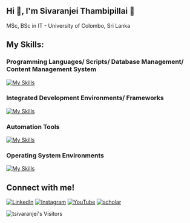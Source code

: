## Hi 👋, I'm Sivaranjei Thambipillai 🤗
MSc, BSc in IT - University of Colombo, Sri Lanka


## My Skills:
### Programming Languages/ Scripts/ Database Management/ Content Management System
[![My Skills](https://skillicons.dev/icons?i=php,py,r,java,jquery,html,css,js,mysql,wordpress)](https://skillicons.dev)

### Integrated Development Environments/ Frameworks
[![My Skills](https://skillicons.dev/icons?i=vscode,pycharm,phpstorm,idea,eclipse,laravel,powershell,stackoverflow,git,ps)](https://skillicons.dev)

### Automation Tools
[![My Skills](https://skillicons.dev/icons?i=ai,github,selenium)](https://skillicons.dev)

### Operating System Environments
[![My Skills](https://skillicons.dev/icons?i=windows,linux,ubuntu)](https://skillicons.dev)


## Connect with me!
[![LinkedIn](https://skillicons.dev/icons?i=linkedin&theme=light)](https://linkedin.com/in/sivaranjei-thambipillai)
[![Instagram](https://skillicons.dev/icons?i=instagram&theme=light)](https://instagram.com/sivaranjei-thambipillai)
[![YouTube](https://skillicons.dev/icons?i=youtube&theme=light)](https://www.youtube.com/@ST-Library)
[![scholar](https://skillicons.dev/icons?i=scholar&theme=light)](https://www.youtube.com/@ST-Library)


<p align="left">
  <img src="https://komarev.com/ghpvc/?username=tsivaranjei" alt="tsivaranjei's Visitors"/> 
</p>
